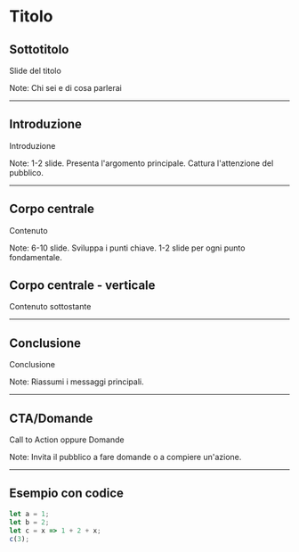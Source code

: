 # Titolo

## Sottotitolo

Slide del titolo

Note: Chi sei e di cosa parlerai

---

## Introduzione

Introduzione

Note: 1-2 slide. Presenta l'argomento principale. Cattura l'attenzione del pubblico.

---

## Corpo centrale

Contenuto

Note: 6-10 slide. Sviluppa i punti chiave. 1-2 slide per ogni punto fondamentale.



## Corpo centrale - verticale

Contenuto sottostante

---

## Conclusione

Conclusione

Note: Riassumi i messaggi principali.

---

## CTA/Domande

Call to Action oppure Domande

Note: Invita il pubblico a fare domande o a compiere un'azione.

---

## Esempio con codice

```js [1-2|3|4]
let a = 1;
let b = 2;
let c = x => 1 + 2 + x;
c(3);
```
